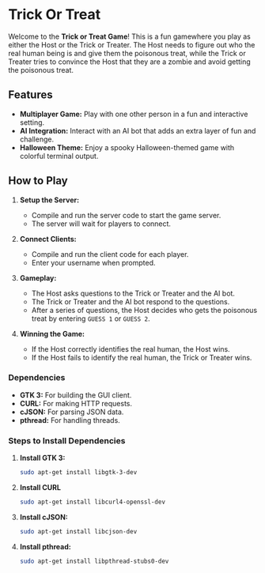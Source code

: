 # Trick Or Treat

Welcome to the **Trick or Treat Game**! This is a fun gamewhere you play as either the Host or the Trick or Treater. The Host needs to figure out who the real human being is and give them the poisonous treat, while the Trick or Treater tries to convince the Host that they are a zombie and avoid getting the poisonous treat.

## Features
- **Multiplayer Game:** Play with one other person in a fun and interactive setting.
- **AI Integration:** Interact with an AI bot that adds an extra layer of fun and challenge.
- **Halloween Theme:** Enjoy a spooky Halloween-themed game with colorful terminal output.

## How to Play
1. **Setup the Server:**
   - Compile and run the server code to start the game server.
   - The server will wait for players to connect.

2. **Connect Clients:**
   - Compile and run the client code for each player.
   - Enter your username when prompted.

3. **Gameplay:**
   - The Host asks questions to the Trick or Treater and the AI bot.
   - The Trick or Treater and the AI bot respond to the questions.
   - After a series of questions, the Host decides who gets the poisonous treat by entering `GUESS 1` or `GUESS 2`.

4. **Winning the Game:**
   - If the Host correctly identifies the real human, the Host wins.
   - If the Host fails to identify the real human, the Trick or Treater wins.



### Dependencies
- **GTK 3:** For building the GUI client.
- **CURL:** For making HTTP requests.
- **cJSON:** For parsing JSON data.
- **pthread:** For handling threads.

### Steps to Install Dependencies
1. **Install GTK 3:**
   ```bash
   sudo apt-get install libgtk-3-dev
1. **Install CURL**
   ```bash
   sudo apt-get install libcurl4-openssl-dev

1. **Install cJSON:**
   ```bash
   sudo apt-get install libcjson-dev

1. **Install pthread:**
   ```bash
   sudo apt-get install libpthread-stubs0-dev





